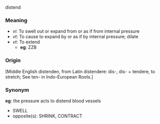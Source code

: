 distend
### Meaning
+ _vi_: To swell out or expand from or as if from internal pressure
+ _vt_: To cause to expand by or as if by internal pressure; dilate
+ _vt_: To extend
	+ __eg__: ZZB

### Origin

[Middle English distenden, from Latin distendere: dis-, dis- + tendere, to stretch; See ten- in Indo-European Roots.]

### Synonym

__eg__: the pressure acts to distend blood vessels

+ SWELL
+ opposite(s): SHRINK, CONTRACT


